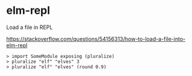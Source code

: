 # elm-repl

Load a file in REPL

https://stackoverflow.com/questions/54156313/how-to-load-a-file-into-elm-repl

```
> import SomeModule exposing (pluralize)
> pluralize "elf" "elves" 3
> pluralize "elf" "elves" (round 0.9)
```




